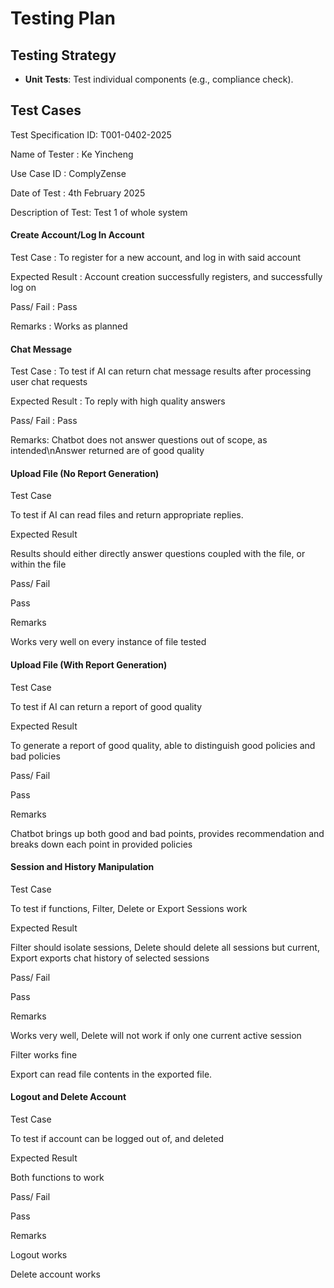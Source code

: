 # Testing Plan

## Testing Strategy
- **Unit Tests**: Test individual components (e.g., compliance check).


## Test Cases

Test Specification ID: T001-0402-2025 

Name of Tester           : Ke Yincheng 

Use Case ID               : ComplyZense 

Date of Test               : 4th February 2025 

Description of Test: Test 1 of whole system 

#### Create Account/Log In Account 

Test Case : To register for a new account, and log in with said account 

Expected Result : Account creation successfully registers, and successfully log on 

Pass/ Fail : Pass 

Remarks : Works as planned 


#### Chat Message 

Test Case : To test if AI can return chat message results after processing user chat requests 

Expected Result : To reply with high quality answers

Pass/ Fail : Pass 

Remarks: Chatbot does not answer questions out of scope, as intended\nAnswer returned are of good quality 

#### Upload File (No Report Generation) 

Test Case

To test if AI can read files and return appropriate replies. 
  
Expected Result

Results should either directly answer questions coupled with the file, or within the file 

Pass/ Fail 

Pass 

Remarks 

Works very well on every instance of file tested 

#### Upload File (With Report Generation) 

Test Case

To test if AI can return a report of good quality 

Expected Result

To generate a report of good quality, able to distinguish good policies and bad policies 

Pass/ Fail

Pass 

Remarks

Chatbot brings up both good and bad points, provides recommendation and breaks down each point in provided policies 

#### Session and History Manipulation 

Test Case

To test if functions, Filter, Delete or Export Sessions work 

Expected Result

Filter should isolate sessions, Delete should delete all sessions but current, Export exports chat history of selected sessions 

Pass/ Fail

Pass 

Remarks

Works very well, Delete will not work if only one current active session 

Filter works fine 

Export can read file contents in the exported file. 


#### Logout and Delete Account 

Test Case

To test if account can be logged out of, and deleted 

Expected Result

Both functions to work 

Pass/ Fail

Pass 

Remarks

Logout works 

Delete account works 


